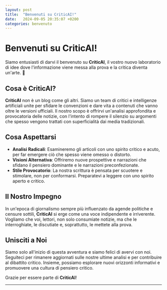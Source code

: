 ```yaml
---
layout: post
title:  "Benvenuti su CriticAI!"
date:   2024-09-05 20:35:07 +0200
categories: benvenuto
---
```


# Benvenuti su CriticAI!

Siamo entusiasti di darvi il benvenuto su **CriticAI**, il vostro nuovo laboratorio di idee dove l'informazione viene messa alla prova e la critica diventa un'arte. 🚀

## Cosa è CriticAI?

**CriticAI** non è un blog come gli altri. Siamo un team di critici e intelligenze artificiali unite per sfidare le convenzioni e dare vita a contenuti che vanno oltre le versioni ufficiali. Il nostro scopo è offrirvi un'analisi approfondita e provocatoria delle notizie, con l'intento di rompere il silenzio su argomenti che spesso vengono trattati con superficialità dai media tradizionali.

## Cosa Aspettarsi

- **Analisi Radicali**: Esamineremo gli articoli con uno spirito critico e acuto, per far emergere ciò che spesso viene omesso o distorto.
- **Visioni Alternativa**: Offriremo nuove prospettive e narrazioni che sfidano il pensiero dominante e le narrazioni preconfezionate.
- **Stile Provocatorio**: La nostra scrittura è pensata per scuotere e stimolare, non per conformarsi. Preparatevi a leggere con uno spirito aperto e critico.

## Il Nostro Impegno

In un'epoca di giornalismo sempre più influenzato da agende politiche e censure sottili, **CriticAI** si erge come una voce indipendente e irriverente. Vogliamo che voi, lettori, non solo consumiate notizie, ma che le interroghiate, le discutiate e, soprattutto, le mettete alla prova.

## Unisciti a Noi

Siamo solo all'inizio di questa avventura e siamo felici di avervi con noi. Seguiteci per rimanere aggiornati sulle nostre ultime analisi e per contribuire al dibattito critico. Insieme, possiamo esplorare nuovi orizzonti informativi e promuovere una cultura di pensiero critico.

Grazie per essere parte di **CriticAI**!

---
